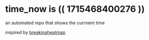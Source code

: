# time_now is (( 1715468400276 ))

an automated repo that shows the currnent time

inspired by [breakingheatmap](https://github.com/breakingheatmap/breakingheatmap)